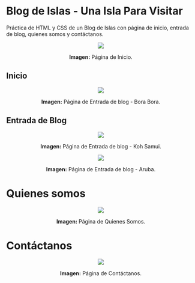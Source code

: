 # Blog de Islas - Una Isla Para Visitar
Práctica de HTML y CSS de un Blog de Islas con página de inicio, entrada de blog, quienes somos y contáctanos.

<div align="center">
<img src="media/1.png">
<p><strong>Imagen:</strong> Página de Inicio.</p>
</div>

## Inicio

<div align="center">
<img src="media/2.png">
<p><strong>Imagen:</strong> Página de Entrada de blog - Bora Bora.</p>
</div>

## Entrada de Blog

<div align="center">
<img src="media/3.png">
<p><strong>Imagen:</strong> Página de Entrada de blog - Koh Samui.</p>
</div>

<div align="center">
<img src="media/4.png">
<p><strong>Imagen:</strong> Página de Entrada de blog - Aruba.</p>
</div>

# Quienes somos

<div align="center">
<img src="media/5.png">
<p><strong>Imagen:</strong> Página de Quienes Somos.</p>
</div>

# Contáctanos

<div align="center">
<img src="media/6.png">
<p><strong>Imagen:</strong> Página de Contáctanos.</p>
</div>
